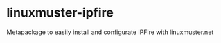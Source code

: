 linuxmuster-ipfire
==================

Metapackage to easily install and configurate IPFire with linuxmuster.net